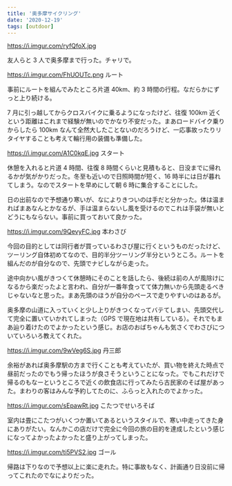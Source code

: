 ```yaml
---
title: '奥多摩サイクリング'
date: '2020-12-19'
tags: [outdoor]
---
```


https://i.imgur.com/ryfQfoX.jpg

友人らと 3 人で奥多摩まで行った。チャリで。

https://i.imgur.com/FhUOUTc.png
ルート

事前にルートを組んでみたところ片道 40km、約 3 時間の行程。なだらかにずっと上り続ける。

7 月に引っ越してからクロスバイクに乗るようになったけど、往復 100km 近くという距離はこれまで経験が無いのでかなり不安だった。まあロードバイク乗りからしたら 100km なんて全然大したことないのだろうけど、一応事故ったりリタイヤすることも考えて輪行用の装備も準備した。

https://i.imgur.com/A1C0kqE.jpg
スタート

休憩を入れると片道 4 時間、往復 8 時間くらいと見積もると、日没までに帰れるかが気がかりだった。冬至も近いので日照時間が短く、16 時半には日が暮れてしまう。なのでスタートを早めにして朝 6 時に集合することにした。

日の出前なので予想通り寒いが、なによりきついのは手だと分かった。体は温まればまあなんとかなるが、手は温まらないし風を受けるのでこれは手袋が無いとどうにもならない。事前に買っておいて良かった。

https://i.imgur.com/9QevyFC.jpg
本わさび

今回の目的としては同行者が買っているわさび屋に行くというものだったけど、ツーリング自体初めてなので、目的半分ツーリング半分というところ。ルートを組んだのが自分なので、先頭でナビしながら走った。

途中向かい風がきつくて休憩時にそのことを話したら、後続は前の人が風除けになるから楽だったよと言われ、自分が一番年食ってて体力無いから先頭走るべきじゃないなと思った。まあ先頭のほうが自分のペースで走りやすいのはあるが。

奥多摩の山道に入っていくと少し上りがきつくなってバテてしまい、先頭交代して完全に置いていかれてしまった（GPS で現在地は共有している）。それでもまあ辿り着けたのでよかったという感じ。お店のおばちゃんも気さくでわさびについていろいろ教えてくれた。

https://i.imgur.com/9wVeg6S.jpg
丹三郎

余裕があれば奥多摩駅の方まで行くことも考えていたが、買い物を終えた時点で昼前だったのでもう帰ったほうが良さそうということになった。でもこれだけで帰るのもなーというところで近くの飲食店に行ってみたら古民家のそば屋があった。まわりの客はみんな予約してたのに、ふらっと入れたのでよかった。

https://i.imgur.com/sEpawRt.jpg
こたつでせいろそば

室内は畳にこたつがいくつか置いてあるというスタイルで、寒い中走ってきた身にありがたい。なんかこの店だけで完全に今回の旅の目的を達成したという感じになってよかったよかったと盛り上がってしまった。

https://i.imgur.com/ti5PVS2.jpg
ゴール

帰路は下りなので予想以上に楽に走れた。特に事故もなく、計画通り日没前に帰ってこれたのでなによりだった。
